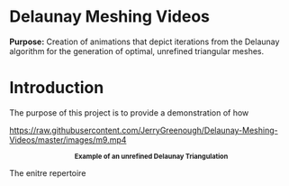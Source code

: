 # Delaunay Meshing Videos
<strong>Purpose:</strong> Creation of animations that depict iterations from the Delaunay algorithm for the generation of optimal, unrefined triangular meshes.

# Introduction

The purpose of this project is to provide a demonstration of how 

https://raw.githubusercontent.com/JerryGreenough/Delaunay-Meshing-Videos/master/images/m9.mp4

<p align="center">
    <strong><small>Example of an unrefined Delaunay Triangulation</small></strong>
</p>

The enitre repertoire 



